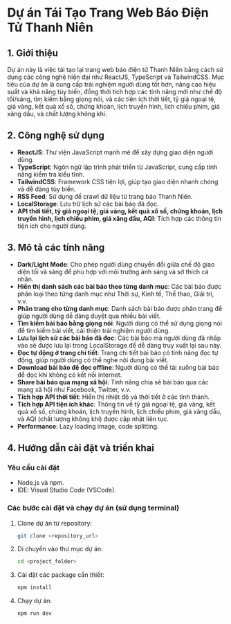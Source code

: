 # Dự án Tái Tạo Trang Web Báo Điện Tử Thanh Niên

## 1. Giới thiệu

Dự án này là việc tái tạo lại trang web báo điện tử Thanh Niên bằng cách sử dụng các công nghệ hiện đại như ReactJS, TypeScript và TailwindCSS. Mục tiêu của dự án là cung cấp trải nghiệm người dùng tốt hơn, nâng cao hiệu suất và khả năng tùy biến, đồng thời tích hợp các tính năng mới như chế độ tối/sáng, tìm kiếm bằng giọng nói, và các tiện ích thời tiết, tỷ giá ngoại tệ, giá vàng, kết quả xổ số, chứng khoán, lịch truyền hình, lịch chiếu phim, giá xăng dầu, và chất lượng không khí.

## 2. Công nghệ sử dụng

-  **ReactJS**: Thư viện JavaScript mạnh mẽ để xây dựng giao diện người dùng.
-  **TypeScript**: Ngôn ngữ lập trình phát triển từ JavaScript, cung cấp tính năng kiểm tra kiểu tĩnh.
-  **TailwindCSS**: Framework CSS tiện lợi, giúp tạo giao diện nhanh chóng và dễ dàng tùy biến.
-  **RSS Feed**: Sử dụng để crawl dữ liệu từ trang báo Thanh Niên.
-  **LocalStorage**: Lưu trữ lịch sử các bài báo đã đọc.
-  **API thời tiết, tỷ giá ngoại tệ, giá vàng, kết quả xổ số, chứng khoán, lịch truyền hình, lịch chiếu phim, giá xăng dầu, AQI**: Tích hợp các thông tin tiện ích cho người dùng.

## 3. Mô tả các tính năng

-  **Dark/Light Mode**: Cho phép người dùng chuyển đổi giữa chế độ giao diện tối và sáng để phù hợp với môi trường ánh sáng và sở thích cá nhân.
-  **Hiển thị danh sách các bài báo theo từng danh mục**: Các bài báo được phân loại theo từng danh mục như Thời sự, Kinh tế, Thể thao, Giải trí, v.v.
-  **Phân trang cho từng danh mục**: Danh sách bài báo được phân trang để giúp người dùng dễ dàng duyệt qua nhiều bài viết.
-  **Tìm kiếm bài báo bằng giọng nói**: Người dùng có thể sử dụng giọng nói để tìm kiếm bài viết, cải thiện trải nghiệm người dùng.
-  **Lưu lại lịch sử các bài báo đã đọc**: Các bài báo mà người dùng đã nhấp vào sẽ được lưu lại trong LocalStorage để dễ dàng truy xuất lại sau này.
-  **Đọc tự động ở trang chi tiết**: Trang chi tiết bài báo có tính năng đọc tự động, giúp người dùng có thể nghe nội dung bài viết.
-  **Download bài báo để đọc offline**: Người dùng có thể tải xuống bài báo để đọc khi không có kết nối internet.
-  **Share bài báo qua mạng xã hội**: Tính năng chia sẻ bài báo qua các mạng xã hội như Facebook, Twitter, v.v.
-  **Tích hợp API thời tiết**: Hiển thị nhiệt độ và thời tiết ở các tỉnh thành.
-  **Tích hợp API tiện ích khác**: Thông tin về tỷ giá ngoại tệ, giá vàng, kết quả xổ số, chứng khoán, lịch truyền hình, lịch chiếu phim, giá xăng dầu, và AQI (chất lượng không khí) được cập nhật liên tục.
-  **Performance**: Lazy loading image, code splitting.

## 4. Hướng dẫn cài đặt và triển khai

### Yêu cầu cài đặt

-  Node.js và npm.
-  IDE: Visual Studio Code (VSCode).

### Các bước cài đặt và chạy dự án (sử dụng terminal)

1. Clone dự án từ repository:
   ```bash
   git clone <repository_url>
   ```
2. Di chuyển vào thư mục dự án:
   ```bash
   cd <project_folder>
   ```
3. Cài đặt các package cần thiết:
   ```bash
   npm install
   ```
4. Chạy dự án:
   ```bash
   npm run dev
   ```

